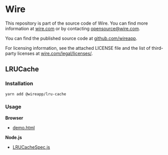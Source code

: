 # Wire

This repository is part of the source code of Wire. You can find more information at [wire.com](https://wire.com) or by contacting opensource@wire.com.

You can find the published source code at [github.com/wireapp](https://github.com/wireapp).

For licensing information, see the attached LICENSE file and the list of third-party licenses at [wire.com/legal/licenses/](https://wire.com/legal/licenses/).

## LRUCache

### Installation

```bash
yarn add @wireapp/lru-cache
```

### Usage

**Browser**

- [demo.html](./src/demo/demo.html)

**Node.js**

- [LRUCacheSpec.js](src/main/LRUCacheSpec.js)
